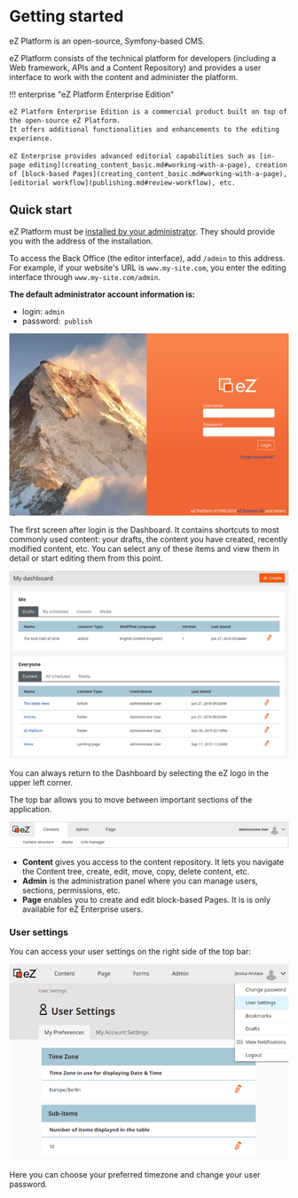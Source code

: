 # Getting started

eZ Platform is an open-source, Symfony-based CMS.

eZ Platform consists of the technical platform for developers
(including a Web framework, APIs and a Content Repository)
and provides a user interface to work with the content and administer the platform.

!!! enterprise "eZ Platform Enterprise Edition"

    eZ Platform Enterprise Edition is a commercial product built on top of the open-source eZ Platform.
    It offers additional functionalities and enhancements to the editing experience.

    eZ Enterprise provides advanced editorial capabilities such as [in-page editing](creating_content_basic.md#working-with-a-page), creation of [block-based Pages](creating_content_basic.md#working-with-a-page), [editorial workflow](publishing.md#review-workflow), etc.

## Quick start

eZ Platform must be [installed by your administrator](https://doc.ezplatform.com/en/latest/getting_started/install_ez_platform/).
They should provide you with the address of the installation.

To access the Back Office (the editor interface), add `/admin` to this address.
For example, if your website's URL is `www.my-site.com`, you enter the editing interface through `www.my-site.com/admin`.

**The default administrator account information is:**

- login: `admin`
- password:` publish`

![Login screen](img/login_form.png "Login screen")

The first screen after login is the Dashboard. It contains shortcuts to most commonly used content:
your drafts, the content you have created, recently modified content, etc.
You can select any of these items and view them in detail or start editing them from this point.

![Dashboard](img/dashboard.png "Dashboard")

You can always return to the Dashboard by selecting the eZ logo in the upper left corner.

The top bar allows you to move between important sections of the application.

![Top bar](img/top_bar.png "Top bar")

- **Content** gives you access to the content repository.
It lets you navigate the Content tree, create, edit, move, copy, delete content, etc.
- **Admin** is the administration panel where you can manage users, sections, permissions, etc.
- **Page** enables you to create and edit block-based Pages. It is is only available for eZ Enterprise users.

### User settings

You can access your user settings on the right side of the top bar:

![User preferences menu](img/user_preferences.png)

Here you can choose your preferred timezone and change your user password.
